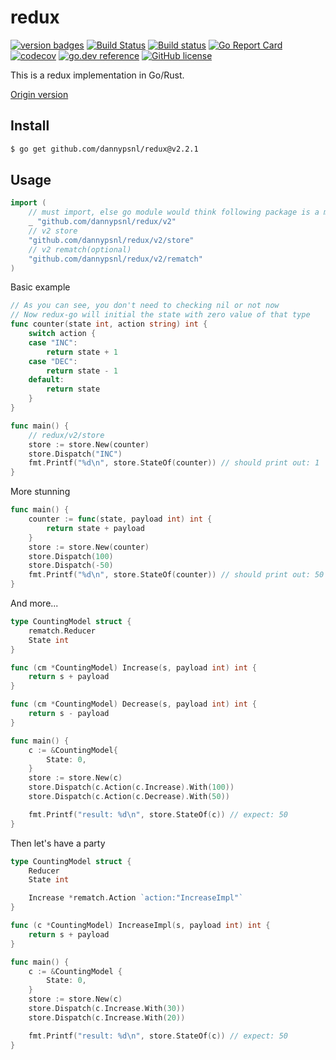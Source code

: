 # redux

[![version badges](https://img.shields.io/badge/version-2.2.2-blue.svg)](https://github.com/dannypsnl/redux/releases)
[![Build Status](https://travis-ci.org/dannypsnl/redux.svg?branch=master)](https://travis-ci.org/dannypsnl/redux)
[![Build status](https://ci.appveyor.com/api/projects/status/l2cqebl1svcgyrpo?svg=true)](https://ci.appveyor.com/project/dannypsnl/redux)
[![Go Report Card](https://goreportcard.com/badge/github.com/dannypsnl/redux)](https://goreportcard.com/report/github.com/dannypsnl/redux)
[![codecov](https://codecov.io/gh/dannypsnl/redux/branch/master/graph/badge.svg)](https://codecov.io/gh/dannypsnl/redux)
[![go.dev reference](https://img.shields.io/badge/go.dev-reference-007d9c?logo=go&logoColor=white&style=flat-square)](https://pkg.go.dev/github.com/dannypsnl/redux/v2)
[![GitHub license](https://img.shields.io/github/license/dannypsnl/redux.svg)](https://github.com/dannypsnl/redux/blob/master/LICENSE)

This is a redux implementation in Go/Rust.

[Origin version](https://github.com/reactjs/redux)

## Install

```bash
$ go get github.com/dannypsnl/redux@v2.2.1
```

## Usage

```go
import (
    // must import, else go module would think following package is a module
    _ "github.com/dannypsnl/redux/v2"
    // v2 store
    "github.com/dannypsnl/redux/v2/store"
    // v2 rematch(optional)
    "github.com/dannypsnl/redux/v2/rematch"
)
```

Basic example

```go
// As you can see, you don't need to checking nil or not now
// Now redux-go will initial the state with zero value of that type
func counter(state int, action string) int {
    switch action {
    case "INC":
        return state + 1
    case "DEC":
        return state - 1
    default:
        return state
    }
}

func main() {
    // redux/v2/store
    store := store.New(counter)
    store.Dispatch("INC")
    fmt.Printf("%d\n", store.StateOf(counter)) // should print out: 1
}
```

More stunning

```go
func main() {
    counter := func(state, payload int) int {
        return state + payload
    }
    store := store.New(counter)
    store.Dispatch(100)
    store.Dispatch(-50)
    fmt.Printf("%d\n", store.StateOf(counter)) // should print out: 50
}
```

And more...

```go
type CountingModel struct {
	rematch.Reducer
	State int
}

func (cm *CountingModel) Increase(s, payload int) int {
	return s + payload
}

func (cm *CountingModel) Decrease(s, payload int) int {
	return s - payload
}

func main() {
	c := &CountingModel{
		State: 0,
	}
	store := store.New(c)
	store.Dispatch(c.Action(c.Increase).With(100))
	store.Dispatch(c.Action(c.Decrease).With(50))

	fmt.Printf("result: %d\n", store.StateOf(c)) // expect: 50
}
```

Then let's have a party

```go
type CountingModel struct {
	Reducer
	State int

	Increase *rematch.Action `action:"IncreaseImpl"`
}

func (c *CountingModel) IncreaseImpl(s, payload int) int {
	return s + payload
}

func main() {
	c := &CountingModel {
		State: 0,
	}
	store := store.New(c)
	store.Dispatch(c.Increase.With(30))
	store.Dispatch(c.Increase.With(20))

	fmt.Printf("result: %d\n", store.StateOf(c)) // expect: 50
}
```
